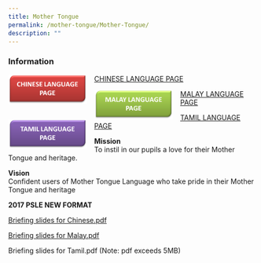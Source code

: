 ```yaml
---
title: Mother Tongue
permalink: /mother-tongue/Mother-Tongue/
description: ""
---
```

### **Information**

<img src="/images/CL%20TAB.png" style="width:160px;height:60px;margin-right:15px;" align="left">

[CHINESE LANGUAGE PAGE](/departments/Mother-Tongue/Chinese-Language/)

<img src="/images/ML%20TAB.png" style="width:160px;height:60px;margin-right:15px;" align="left">

[MALAY LANGUAGE PAGE](/departments/Mother-Tongue/Malay-Language/)

<img src="/images/TL%20TAB.png" style="width:160px;height:60px;margin-right:15px;" align="left">

[TAMIL LANGUAGE PAGE](/departments/Mother-Tongue/Tamil-Language/)


**Mission**
<br>To instil in our pupils a love for their Mother Tongue and heritage.

**Vision**
<br>Confident users of Mother Tongue Language who take pride in their Mother Tongue and heritage

**2017 PSLE NEW FORMAT**

[Briefing slides for Chinese.pdf](/files/Briefing%20slides%20for%20Chinese.pdf)

[Briefing slides for Malay.pdf](/files/Briefing%20slides%20for%20Malay.pdf)

Briefing slides for Tamil.pdf (Note: pdf exceeds 5MB)